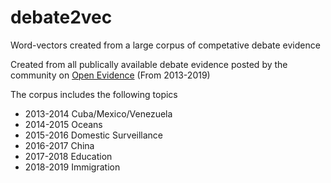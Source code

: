 # debate2vec
Word-vectors created from a large corpus of competative debate evidence



Created from all publically available debate evidence posted by the community on [Open Evidence](https://openev.debatecoaches.org/) (From 2013-2019)


The corpus includes the following topics 

* 2013-2014 Cuba/Mexico/Venezuela
* 2014-2015 Oceans
* 2015-2016 Domestic Surveillance
* 2016-2017 China
* 2017-2018 Education
* 2018-2019 Immigration
